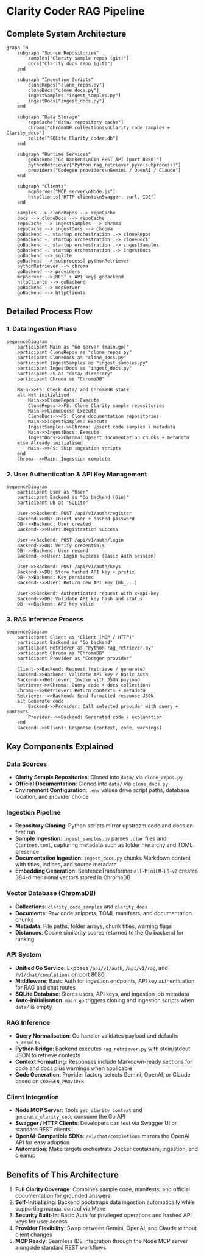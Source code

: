 # Clarity Coder RAG Pipeline

## Complete System Architecture

```mermaid
graph TB
    subgraph "Source Repositories"
        samples["Clarity sample repos (git)"]
        docs["Clarity docs repo (git)"]
    end

    subgraph "Ingestion Scripts"
        cloneRepos["clone_repos.py"]
        cloneDocs["clone_docs.py"]
        ingestSamples["ingest_samples.py"]
        ingestDocs["ingest_docs.py"]
    end

    subgraph "Data Storage"
        repoCache["data/ repository cache"]
        chroma["ChromaDB collections\nClarity_code_samples + Clarity_docs"]
        sqlite["SQLite Clarity_coder.db"]
    end

    subgraph "Runtime Services"
        goBackend["Go backend\nGin REST API (port 8080)"]
        pythonRetriever["Python rag_retriever.py\n(subprocess)"]
        providers["Codegen providers\nGemini / OpenAI / Claude"]
    end

    subgraph "Clients"
        mcpServer["MCP server\nNode.js"]
        httpClients["HTTP clients\nSwagger, curl, IDE"]
    end

    samples --> cloneRepos --> repoCache
    docs --> cloneDocs --> repoCache
    repoCache --> ingestSamples --> chroma
    repoCache --> ingestDocs --> chroma
    goBackend -. startup orchestration .-> cloneRepos
    goBackend -. startup orchestration .-> cloneDocs
    goBackend -. startup orchestration .-> ingestSamples
    goBackend -. startup orchestration .-> ingestDocs
    goBackend --> sqlite
    goBackend -->|subprocess| pythonRetriever
    pythonRetriever --> chroma
    goBackend --> providers
    mcpServer -->|REST + API key| goBackend
    httpClients --> goBackend
    goBackend --> mcpServer
    goBackend --> httpClients
```

## Detailed Process Flow

### 1. **Data Ingestion Phase**
```mermaid
sequenceDiagram
    participant Main as "Go server (main.go)"
    participant CloneRepos as "clone_repos.py"
    participant CloneDocs as "clone_docs.py"
    participant IngestSamples as "ingest_samples.py"
    participant IngestDocs as "ingest_docs.py"
    participant FS as "data/ directory"
    participant Chroma as "ChromaDB"

    Main->>FS: Check data/ and ChromaDB state
    alt Not initialised
        Main->>CloneRepos: Execute
        CloneRepos->>FS: Clone Clarity sample repositories
        Main->>CloneDocs: Execute
        CloneDocs->>FS: Clone documentation repositories
        Main->>IngestSamples: Execute
        IngestSamples->>Chroma: Upsert code samples + metadata
        Main->>IngestDocs: Execute
        IngestDocs->>Chroma: Upsert documentation chunks + metadata
    else Already initialised
        Main-->>FS: Skip ingestion scripts
    end
    Chroma-->>Main: Ingestion complete
```

### 2. **User Authentication & API Key Management**
```mermaid
sequenceDiagram
    participant User as "User"
    participant Backend as "Go backend (Gin)"
    participant DB as "SQLite"

    User->>Backend: POST /api/v1/auth/register
    Backend->>DB: Insert user + hashed password
    DB-->>Backend: User created
    Backend-->>User: Registration success

    User->>Backend: POST /api/v1/auth/login
    Backend->>DB: Verify credentials
    DB-->>Backend: User record
    Backend-->>User: Login success (Basic Auth session)

    User->>Backend: POST /api/v1/auth/keys
    Backend->>DB: Store hashed API key + prefix
    DB-->>Backend: Key persisted
    Backend-->>User: Return new API key (mk_...)

    User->>Backend: Authenticated request with x-api-key
    Backend->>DB: Validate API key hash and status
    DB-->>Backend: API key valid
```

### 3. **RAG Inference Process**
```mermaid
sequenceDiagram
    participant Client as "Client (MCP / HTTP)"
    participant Backend as "Go backend"
    participant Retriever as "Python rag_retriever.py"
    participant Chroma as "ChromaDB"
    participant Provider as "Codegen provider"

    Client->>Backend: Request (retrieve / generate)
    Backend->>Backend: Validate API key / Basic Auth
    Backend->>Retriever: Invoke with JSON payload
    Retriever->>Chroma: Query code + docs collections
    Chroma-->>Retriever: Return contexts + metadata
    Retriever-->>Backend: Send formatted response JSON
    alt Generate code
        Backend->>Provider: Call selected provider with query + contexts
        Provider-->>Backend: Generated code + explanation
    end
    Backend-->>Client: Response (context, code, warnings)
```

## Key Components Explained

### **Data Sources**
- **Clarity Sample Repositories**: Cloned into `data/` via `clone_repos.py`
- **Official Documentation**: Cloned into `data/` via `clone_docs.py`
- **Environment Configuration**: `.env` values drive script paths, database location, and provider choice

### **Ingestion Pipeline**
- **Repository Cloning**: Python scripts mirror upstream code and docs on first run
- **Sample Ingestion**: `ingest_samples.py` parses `.clar` files and `Clarinet.toml`, capturing metadata such as folder hierarchy and TOML presence
- **Documentation Ingestion**: `ingest_docs.py` chunks Markdown content with titles, indices, and source metadata
- **Embedding Generation**: SentenceTransformer `all-MiniLM-L6-v2` creates 384-dimensional vectors stored in ChromaDB

### **Vector Database (ChromaDB)**
- **Collections**: `clarity_code_samples` and `clarity_docs`
- **Documents**: Raw code snippets, TOML manifests, and documentation chunks
- **Metadata**: File paths, folder arrays, chunk titles, warning flags
- **Distances**: Cosine similarity scores returned to the Go backend for ranking

### **API System**
- **Unified Go Service**: Exposes `/api/v1/auth`, `/api/v1/rag`, and `/v1/chat/completions` on port 8080
- **Middleware**: Basic Auth for ingestion endpoints, API key authentication for RAG and chat routes
- **SQLite Database**: Stores users, API keys, and ingestion job metadata
- **Auto-initialisation**: `main.go` triggers cloning and ingestion scripts when `data/` is empty

### **RAG Inference**
- **Query Normalisation**: Go handler validates payload and defaults `n_results`
- **Python Bridge**: Backend executes `rag_retriever.py` with stdin/stdout JSON to retrieve contexts
- **Context Formatting**: Responses include Markdown-ready sections for code and docs plus warnings when applicable
- **Code Generation**: Provider factory selects Gemini, OpenAI, or Claude based on `CODEGEN_PROVIDER`

### **Client Integration**
- **Node MCP Server**: Tools `get_clarity_context` and `generate_clarity_code` consume the Go API
- **Swagger / HTTP Clients**: Developers can test via Swagger UI or standard REST clients
- **OpenAI-Compatible SDKs**: `/v1/chat/completions` mirrors the OpenAI API for easy adoption
- **Automation**: Make targets orchestrate Docker containers, ingestion, and cleanup

## Benefits of This Architecture

1. **Full Clarity Coverage**: Combines sample code, manifests, and official documentation for grounded answers
2. **Self-Initialising**: Backend bootstraps data ingestion automatically while supporting manual control via Make
3. **Security Built-In**: Basic Auth for privileged operations and hashed API keys for user access
4. **Provider Flexibility**: Swap between Gemini, OpenAI, and Claude without client changes
5. **MCP Ready**: Seamless IDE integration through the Node MCP server alongside standard REST workflows

